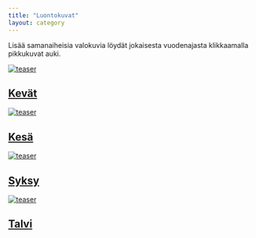 ```yaml
---
title: "Luontokuvat"
layout: category
---
```


Lisää samanaiheisia valokuvia löydät jokaisesta vuodenajasta klikkaamalla pikkukuvat auki.

<div class="tiles">
	<article class="tile" itemscope="" itemtype="http://schema.org/Article">
		<a href="/luontokuvat/kevat/" title="Kevät" class="post-teaser"><img src="https://dl.dropboxusercontent.com/sh/ea1wtnz7z734o12/AABWmhCmaqgr1D4TbQUS047Ia/luontokuvat/kev%C3%A4t/DS14212-245px.jpg" alt="teaser" itemprop="image"></a>
		<h2 class="post-title" itemprop="name"><a href="/luontokuvat/kevat/">Kevät</a></h2>
  		<p class="post-excerpt" itemprop="description"></p>
	</article>
	<article class="tile" itemscope="" itemtype="http://schema.org/Article">
		<a href="/luontokuvat/kesa/" title="Kesä" class="post-teaser"><img src="https://dl.dropboxusercontent.com/sh/ea1wtnz7z734o12/AAAbnHeEkuZKblJP-ka5ZJjWa/luontokuvat/kes%C3%A4/5/DS23699-245px.jpg" alt="teaser" itemprop="image"></a>
		<h2 class="post-title" itemprop="name"><a href="/luontokuvat/kesa/">Kesä</a></h2>
		<p class="post-excerpt" itemprop="description"></p>
	</article>
	<article class="tile" itemscope="" itemtype="http://schema.org/Article">
		<a href="/luontokuvat/syksy/" title="Syksy" class="post-teaser"><img src="https://dl.dropboxusercontent.com/sh/ea1wtnz7z734o12/AADeJoDbEfmlxeTUOzXh1k3Pa/luontokuvat/syksy/2/DS31888-245px.jpg" alt="teaser" itemprop="image"></a>
		<h2 class="post-title" itemprop="name"><a href="/luontokuvat/syksy/">Syksy</a></h2>
		<p class="post-excerpt" itemprop="description"></p>
	</article>
	<article class="tile" itemscope="" itemtype="http://schema.org/Article">
		<a href="/luontokuvat/talvi/" title="Talvi" class="post-teaser"><img src="https://dl.dropboxusercontent.com/sh/ea1wtnz7z734o12/AAAuL25AgRtXiNz3-D0mxnJ6a/luontokuvat/talvi/DSC24163-245px.jpg" alt="teaser" itemprop="image"></a>
		<h2 class="post-title" itemprop="name"><a href="/luontokuvat/talvi/">Talvi</a></h2>
		<p class="post-excerpt" itemprop="description"></p>
	</article>
</div>
